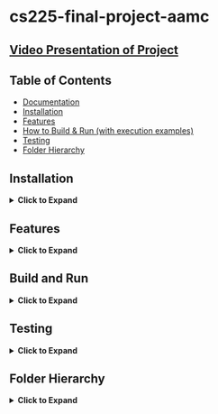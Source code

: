 # cs225-final-project-aamc

## [Video Presentation of Project]()

## Table of Contents
* [Documentation](https://github.com/anisha-jog/cs225-final-project-aamc/tree/main/Documentation)
* [Installation](https://github.com/cs225-final-project-aamc#installation)
* [Features](https://github.com/anisha-jog/cs225-final-project-aamc#features)
* [How to Build & Run (with execution examples)](https://github.com/anisha-jog/cs225-final-project-aamc#build-and-run)
* [Testing](https://github.com/anisha-jog/cs225-final-project-aamc#tests)
* [Folder Hierarchy](https://github.com/anisha-jog/cs225-final-project-aamc#folder-heirarchy)

## Installation
<details>
 <summary> <strong>Click to Expand</strong></summary>

To setup this project, clone the repository locally using the command
```bash
git clone https://github.com/anisha-jog/cs225-final-project-aamc.git
```
then cd into the newly made directory to be able to utilize the commands in the <a href="https://github.com/anisha-jog/cs225-final-project-aamc#build-and-run"><strong> Build and Run </strong></a> section.
</details>

## Features
<details>
 <summary> <strong>Click to Expand</strong></summary>

Two main features are accessible within our project:

1. Pagerank algorithm on any given .tsv or .txt file
2. BFS algorithm on any given .tsv or .txt file 

Our Google dataset is in web-Google.txt.

</details>

## Build and Run
<details>
<summary> <strong>Click to Expand</strong></summary>

To build the files, use the command:
```
   mkdir build
   cd build
   cmake ..
   make
```
    
After building the main executable from the main command, there are 2 main commands that can be run:
```
   ./test
   ./main
```
   
Running main will step through building our graph, running the BFS algorithm, and running the PageRank algorithm, the results of which will be written to files in the output folder. Follow the prompts given in the terminal to enter files for input/output. Comments are available in the file to explain which parameters to change for what purpose, if desired. Running test will run all of our test cases for our graph, BFS algorithm, and PageRank algorithm.
</details>

## Testing
<details>
 <summary> <strong>Click to Expand</strong></summary>

The code provides a wide variety of tests for the various functions within the program. To run them and see the resulting account of success and failure use the command:
```bash
make test
```
to build them, and then run the test executible using:
```bash
./test
```
The tests that will be run are located within the tests folder of the project.

</details>

## Folder Hierarchy
<details>
<summary> <strong>Click to Expand</strong></summary>

`Documentation` - project documentation for non-code material such as our proposal, written report, and presentation video.<br>
`entry` - contains main.cpp.<br>
`input` - contains all of the input files we use. Each file contains a set of graph edges; the first number is the source vertex, and the second number is the destination vertex.<br>
`lib` - dummy folder for libraries. Currently, we are not using any external libraries.<br>
`output` - contains output files to write algorithm results to.<br>
`src` - contains our project implementation, including the graph class, graph functions, and our algorithms.<br>
`tests` - contains tests.cpp.
